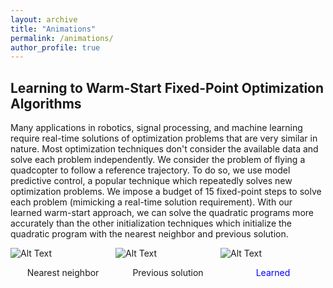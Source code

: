 ```yaml
---
layout: archive
title: "Animations"
permalink: /animations/
author_profile: true
---
```



<style>
a:link {
  color: #008CBA;
  background-color: white;
  text-decoration: none;
}
a:visited {
  color: #008CBA;
  background-color: white;
  text-decoration: none;
}
a:hover {
  color: #008CBA;
  background-color: white;
  text-decoration: none;
}
a:active {
  color: #008CBA;
  background-color: white;
  text-decoration: none;
}
</style>

## Learning to Warm-Start Fixed-Point Optimization Algorithms
Many applications in robotics, signal processing, and machine learning require real-time solutions of optimization problems that are very similar in nature.
Most optimization techniques don't consider the available data and solve each problem independently.
We consider the problem of flying a quadcopter to follow a reference trajectory.
To do so, we use model predictive control, a popular technique which repeatedly solves new optimization problems.
We impose a budget of $15$ fixed-point steps to solve each problem (mimicking a real-time solution requirement).
With our learned warm-start approach, we can solve the quadratic programs more accurately than the other initialization techniques which initialize the quadratic program with the nearest neighbor and previous solution.
<!-- <a href="{{rajivsambharya.github.io}}/animations/rollout_2_flight_learned.gif" download>
  Slides
</a>\ -->

<!-- <div style="display: flex; justify-content: space-between;">
  <div style="flex: 1;">
    <img src="{{rajivsambharya.github.io}}/animations/rollout_2_flight_nn_endless.gif" alt="Alt Text">
    <p style="text-align: center;">Nearest neighbor</p>
  </div>
  
  <div style="flex: 1;">
    <img src="{{rajivsambharya.github.io}}/animations/rollout_2_flight_ps_endless.gif" alt="Alt Text">
    <p style="text-align: center;">Previous solution</p>
  </div>
  
  <div style="flex: 1;">
    <img src="{{rajivsambharya.github.io}}/animations/rollout_2_flight_learned_endless.gif" alt="Alt Text">
    <p style="text-align: center;">Learned</p>
  </div> -->
<!-- </div> -->
<div style="display: flex; justify-content: space-around;">
  <div style="flex: 1; margin-right: 0px;">
    <img src="{{rajivsambharya.github.io}}/animations/rollout_2_flight_nn_endless.gif" alt="Alt Text">
    <p style="text-align: center;">Nearest neighbor</p>
  </div>
  
  <div style="flex: 1; margin-right: 0px;">
    <img src="{{rajivsambharya.github.io}}/animations/rollout_2_flight_ps_endless.gif" alt="Alt Text">
    <p style="text-align: center;">Previous solution</p>
  </div>
  
  <div style="flex: 1;">
    <img src="{{rajivsambharya.github.io}}/animations/rollout_2_flight_learned_endless.gif" alt="Alt Text">
    <p style="text-align: center; color: blue">Learned</p>
  </div>
</div>